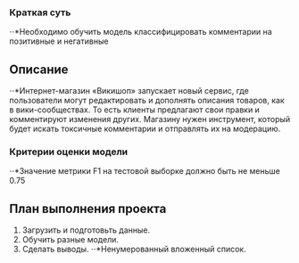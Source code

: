 ### Краткая суть 

⋅⋅*Необходимо обучить модель классифицировать комментарии на позитивные и негативные

## Описание 

⋅⋅*Интернет-магазин «Викишоп» запускает новый сервис, где пользователи могут редактировать и дополнять описания товаров, как в вики-сообществах. То есть клиенты предлагают свои правки и комментируют изменения других. Магазину нужен инструмент, который будет искать токсичные комментарии и отправлять их на модерацию.

### Критерии оценки модели

⋅⋅*Значение метрики F1 на тестовой выборке должно быть не меньше 0.75

## План выполнения проекта 

1. Загрузить и подготовьть данные.
2. Обучить разные модели.
3. Сделать выводы.
⋅⋅*Ненумерованный вложенный список.
